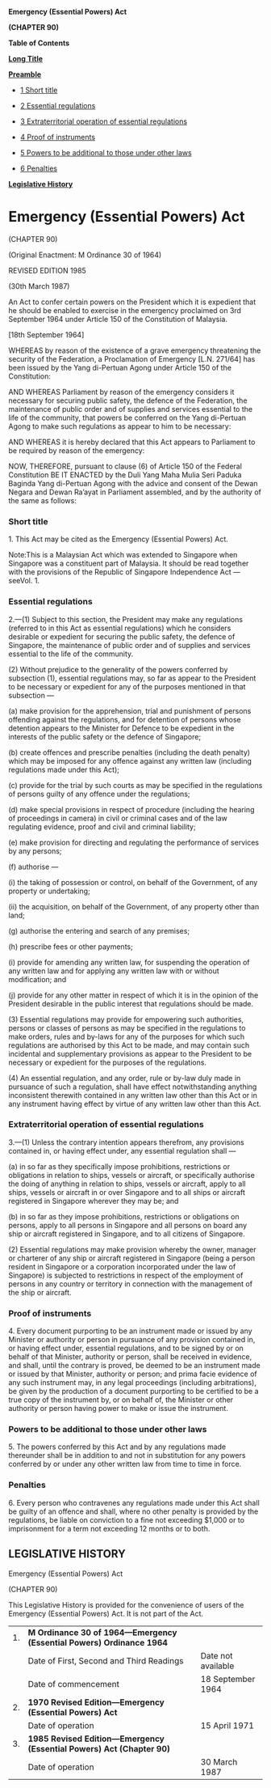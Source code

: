**Emergency (Essential Powers) Act**

**(CHAPTER 90)**

**Table of Contents**

[**Long Title**](#Emergency-Essential-Powers-Act)

[**Preamble**](#Preamble)

- [1 Short title](#Short-title)

- [2 Essential regulations](#Essential-regulations)

- [3 Extraterritorial operation of essential regulations](#Extraterritorial-operation-of-essential-regulations)

- [4 Proof of instruments](#Proof-of-instruments)

- [5 Powers to be additional to those under other laws](#Powers-to-be-additional-to-those-under-other-laws)

- [6 Penalties](#Penalties)

[**Legislative History**](#Legislative-History)

# Emergency (Essential Powers) Act

(CHAPTER 90)

(Original Enactment: M Ordinance 30 of 1964)

REVISED EDITION 1985

(30th March 1987)

An Act to confer certain powers on the President which it is expedient that he should be enabled to exercise in the emergency proclaimed on 3rd September 1964 under Article 150 of the Constitution of Malaysia.

[18th September 1964]

WHEREAS by reason of the existence of a grave emergency threatening the security of the Federation, a Proclamation of Emergency [L.N. 271/64] has been issued by the Yang di-Pertuan Agong under Article 150 of the Constitution:

AND WHEREAS Parliament by reason of the emergency considers it necessary for securing public safety, the defence of the Federation, the maintenance of public order and of supplies and services essential to the life of the community, that powers be conferred on the Yang di-Pertuan Agong to make such regulations as appear to him to be necessary:

AND WHEREAS it is hereby declared that this Act appears to Parliament to be required by reason of the emergency:

NOW, THEREFORE, pursuant to clause (6) of Article 150 of the Federal Constitution BE IT ENACTED by the Duli Yang Maha Mulia Seri Paduka Baginda Yang di-Pertuan Agong with the advice and consent of the Dewan Negara and Dewan Ra’ayat in Parliament assembled, and by the authority of the same as follows:

### Short title

1\. This Act may be cited as the Emergency (Essential Powers) Act.

Note:This is a Malaysian Act which was extended to Singapore when Singapore was a constituent part of Malaysia. It should be read together with the provisions of the Republic of Singapore Independence Act —seeVol. 1.

### Essential regulations

2\.—(1) Subject to this section, the President may make any regulations (referred to in this Act as essential regulations) which he considers desirable or expedient for securing the public safety, the defence of Singapore, the maintenance of public order and of supplies and services essential to the life of the community.

(2) Without prejudice to the generality of the powers conferred by subsection (1), essential regulations may, so far as appear to the President to be necessary or expedient for any of the purposes mentioned in that subsection —

(a) make provision for the apprehension, trial and punishment of persons offending against the regulations, and for detention of persons whose detention appears to the Minister for Defence to be expedient in the interests of the public safety or the defence of Singapore;

(b) create offences and prescribe penalties (including the death penalty) which may be imposed for any offence against any written law (including regulations made under this Act);

(c) provide for the trial by such courts as may be specified in the regulations of persons guilty of any offence under the regulations;

(d) make special provisions in respect of procedure (including the hearing of proceedings in camera) in civil or criminal cases and of the law regulating evidence, proof and civil and criminal liability;

(e) make provision for directing and regulating the performance of services by any persons;

(f) authorise —

(i) the taking of possession or control, on behalf of the Government, of any property or undertaking;

(ii) the acquisition, on behalf of the Government, of any property other than land;

(g) authorise the entering and search of any premises;

(h) prescribe fees or other payments;

(i) provide for amending any written law, for suspending the operation of any written law and for applying any written law with or without modification; and

(j) provide for any other matter in respect of which it is in the opinion of the President desirable in the public interest that regulations should be made.

(3) Essential regulations may provide for empowering such authorities, persons or classes of persons as may be specified in the regulations to make orders, rules and by-laws for any of the purposes for which such regulations are authorised by this Act to be made, and may contain such incidental and supplementary provisions as appear to the President to be necessary or expedient for the purposes of the regulations.

(4) An essential regulation, and any order, rule or by-law duly made in pursuance of such a regulation, shall have effect notwithstanding anything inconsistent therewith contained in any written law other than this Act or in any instrument having effect by virtue of any written law other than this Act.

### Extraterritorial operation of essential regulations

3\.—(1) Unless the contrary intention appears therefrom, any provisions contained in, or having effect under, any essential regulation shall —

(a) in so far as they specifically impose prohibitions, restrictions or obligations in relation to ships, vessels or aircraft, or specifically authorise the doing of anything in relation to ships, vessels or aircraft, apply to all ships, vessels or aircraft in or over Singapore and to all ships or aircraft registered in Singapore wherever they may be; and

(b) in so far as they impose prohibitions, restrictions or obligations on persons, apply to all persons in Singapore and all persons on board any ship or aircraft registered in Singapore, and to all citizens of Singapore.

(2) Essential regulations may make provision whereby the owner, manager or charterer of any ship or aircraft registered in Singapore (being a person resident in Singapore or a corporation incorporated under the law of Singapore) is subjected to restrictions in respect of the employment of persons in any country or territory in connection with the management of the ship or aircraft.

### Proof of instruments

4\. Every document purporting to be an instrument made or issued by any Minister or authority or person in pursuance of any provision contained in, or having effect under, essential regulations, and to be signed by or on behalf of that Minister, authority or person, shall be received in evidence, and shall, until the contrary is proved, be deemed to be an instrument made or issued by that Minister, authority or person; and prima facie evidence of any such instrument may, in any legal proceedings (including arbitrations), be given by the production of a document purporting to be certified to be a true copy of the instrument by, or on behalf of, the Minister or other authority or person having power to make or issue the instrument.

### Powers to be additional to those under other laws

5\. The powers conferred by this Act and by any regulations made thereunder shall be in addition to and not in substitution for any powers conferred by or under any other written law from time to time in force.

### Penalties

6\. Every person who contravenes any regulations made under this Act shall be guilty of an offence and shall, where no other penalty is provided by the regulations, be liable on conviction to a fine not exceeding $1,000 or to imprisonment for a term not exceeding 12 months or to both.

## LEGISLATIVE HISTORY

Emergency (Essential Powers) Act

(CHAPTER 90)

This Legislative History is provided for the convenience of users of the Emergency (Essential Powers) Act. It is not part of the Act.

||||
|:-|:-|:-|
|1.|**M Ordinance 30 of 1964—Emergency (Essential Powers) Ordinance 1964**|
||Date of First, Second and Third Readings|Date not available|
||Date of commencement|18 September 1964|
|2.|**1970 Revised Edition—Emergency (Essential Powers) Act**|
||Date of operation|15 April 1971|
|3.|**1985 Revised Edition—Emergency (Essential Powers) Act (Chapter 90)**|
||Date of operation|30 March 1987|
